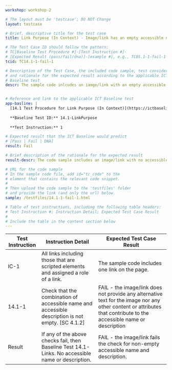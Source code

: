 ```yaml
---
workshop: workshop-2

# The layout must be 'testcase'; DO NOT Change
layout: testcase

# Brief, descriptive title for the test case
title: Link Purpose (In Context) - Image/link has an empty accessible name and description (TC14.1-1-fail-1)

# The Test Case ID should follow the pattern: 
# TC[Baseline Test Procedure #]-[Test Instruction #]-
# [Expected Result (pass/fail/dna)]-[example #], e.g., TC05.1-1-fail-1
tcid: TC14.1-1-fail-1

# Description of the Test Case, the included code sample, test considerations,
# and rationale for the expected result according to the applicable ICT
# Baseline test
descr: The sample code inlcudes an iamge/link with an empty accessible name and description. A successful test should identify a FAIL against Baseline 14.1-LinkPurpose 


# Reference and link to the applicable ICT Baseline test
app-basline: |
  [14.1 Test Procedure for Link Purpose (In Context)](https://ictbaseline.access-board.gov/14Links/#141-test-procedure-for-link-purpose-in-context)
 
  **Baseline Test ID:** 14.1-LinkPurpose
 
  **Test Instruction:** 1

# Expected result that the ICT Baseline would predict
# [Pass | Fail | DNA]
result: Fail

# Brief description of the rationale for the expected result
result-descr: The code sample includes an image/link with no accessible name or description.

# URL for the code sample
# In the sample code file, add id="tc_code" to the 
# element that contains the relevant code snippet.
#
# Then upload the code sample to the 'testfiles' folder 
# and provide the link (and only the url) below.
sample: /testfiles/14.1-1-fail-1.html

# Table of test instructions, including the following table headers: 
# Test Instruction #; Instruction Detail; Expected Test Case Result
#
# Include the table in the content section below
---
```

| Test Instruction | Instruction Detail | Expected Test Case Result |
|------------------|--------------------|---------------------------|
| IC-1 | All links including those that are scripted elements and assigned a role of a link.| The sample code includes one link on the page. |
| 14.1-1 | Check that the combination of accessible name and accessible description is not empty. [SC 4.1.2] | FAIL - the image/link does not provide any alternative text for the image nor any other content or attributes that contribute to the accessible name or description | 
| Result | If any of the above checks fail, then Baseline Test 14.1-Links. No accessible name or description. | FAIL - the image/link fails the check for non-empty accessible name and description. | 
